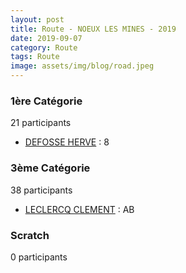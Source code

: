 ```yaml
---
layout: post
title: Route - NOEUX LES MINES - 2019
date: 2019-09-07
category: Route
tags: Route
image: assets/img/blog/road.jpeg
---
```


### 1ère Catégorie
21 participants
- [DEFOSSE HERVE](https://teamspecializedlille.github.io/coureurs/defosseherve) : 8

### 3ème Catégorie
38 participants
- [LECLERCQ CLEMENT](https://teamspecializedlille.github.io/coureurs/leclercqclement) : AB

### Scratch
0 participants
